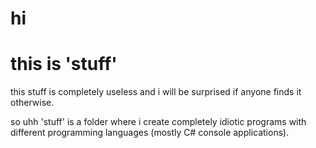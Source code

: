 # hi 
# this is 'stuff'

this stuff is completely useless and i will be surprised if anyone finds it otherwise.

so uhh
'stuff' is a folder where i create completely idiotic programs with different programming languages (mostly C# console applications).
